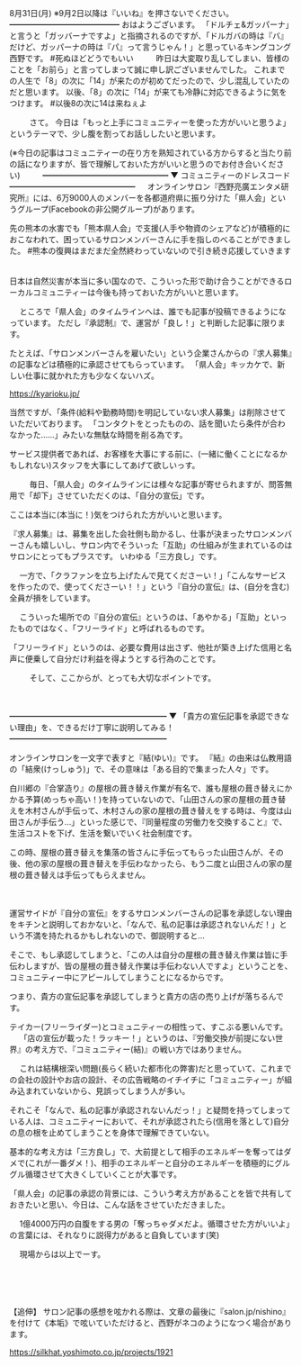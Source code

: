 8月31日(月) ※9月2日以降は『いいね』を押さないでください。
━━━━━━━━━━━━━━
おはようございます。
「ドルチェ&ガッパーナ」と言うと「ガッバーナですよ」と指摘されるのですが、「ドルガバの時は『バ』だけど、ガッパーナの時は『パ』って言うじゃん！」と思っているキングコング西野です。
#死ぬほどどうでもいい
　
　
昨日は大変取り乱してしまい、皆様のことを「お前ら」と言ってしまって誠に申し訳ございませんでした。
これまでの人生で「8」の次に「14」が来たのが初めてだったので、少し混乱していたのだと思います。
以後、「8」の次に「14」が来ても冷静に対応できるように気をつけます。
#以後8の次に14は来ねぇよ

　
　
さて。
今日は「もっと上手にコミュニティーを使った方がいいと思うよ」というテーマで、少し腹を割ってお話ししたいと思います。

(※今日の記事はコミュニティーの在り方を熟知されている方からすると当たり前の話になりますが、皆で理解しておいた方がいいと思うのでお付き合いください)
　
　
━━━━━━━━━━━━━━━━
▼ コミュニティーのドレスコード
━━━━━━━━━━━━━━━━
　
オンラインサロン『西野亮廣エンタメ研究所』には、6万9000人のメンバーを各都道府県に振り分けた「県人会」というグループ(Facebookの非公開グループ)があります。

先の熊本の水害でも「熊本県人会」で支援(人手や物資のシェアなど)が積極的におこなわれて、困っているサロンメンバーさんに手を指しのべることができました。
#熊本の復興はまだまだ全然終わっていないので引き続き応援していきます
　

日本は自然災害が本当に多い国なので、こういった形で助け合うことができるローカルコミュニティーは今後も持っておいた方がいいと思います。

　
ところで「県人会」のタイムラインへは、誰でも記事が投稿できるようになっています。
ただし『承認制』で、運営が「良し！」と判断した記事に限ります。

たとえば、「サロンメンバーさんを雇いたい」という企業さんからの『求人募集』の記事などは積極的に承認させてもらっています。
「県人会」キッカケで、新しい仕事に就かれた方も少なくないハズ。

https://kyarioku.jp/

当然ですが、「条件(給料や勤務時間)を明記していない求人募集」は削除させていただいております。
「コンタクトをとったものの、話を聞いたら条件が合わなかった……」みたいな無駄な時間を削る為です。

サービス提供者であれば、お客様を大事にする前に、(一緒に働くことになるかもしれない)スタッフを大事にしてあげて欲しいっす。

　
　
毎日、「県人会」のタイムラインには様々な記事が寄せられますが、問答無用で「却下」させていただくのは、「自分の宣伝」です。

ここは本当に(本当に！)気をつけられた方がいいと思います。

『求人募集』は、募集を出した会社側も助かるし、仕事が決まったサロンメンバーさんも嬉しいし、サロン内でそういった「互助」の仕組みが生まれているのはサロンにとってもプラスです。
いわゆる「三方良し」です。

　
一方で、「クラファンを立ち上げたんで見てくださーい！」「こんなサービスを作ったので、使ってくださーい！！」という『自分の宣伝』は、(自分を含む)全員が損をしています。

　
こういった場所での『自分の宣伝』というのは、「あやかる」「互助」といったものではなく、「フリーライド」と呼ばれるものです。

「フリーライド」というのは、必要な費用は出さず、他社が築き上げた信用と名声に便乗して自分だけ利益を得ようとする行為のことです。

　
　
そして、ここからが、とっても大切なポイントです。

　

━━━━━━━━━━━━━━━━━━━━
▼ 「貴方の宣伝記事を承認できない理由」を、できるだけ丁寧に説明してみる！
━━━━━━━━━━━━━━━━━━━━

オンラインサロンを一文字で表すと『結(ゆい)』です。
『結』の由来は仏教用語の「結衆(けっしゅう)」で、その意味は「ある目的で集まった人々」です。

白川郷の『合掌造り』の屋根の葺き替え作業が有名で、誰も屋根の葺き替えにかかる予算(めっちゃ高い！)を持っていないので、「山田さんの家の屋根の葺き替えを木村さんが手伝って、木村さんの家の屋根の葺き替えをする時は、今度は山田さんが手伝う…」といった感じで、『同量程度の労働力を交換すること』で、生活コストを下げ、生活を繋いでいく社会制度です。

この時、屋根の葺き替えを集落の皆さんに手伝ってもらった山田さんが、その後、他の家の屋根の葺き替えを手伝わなかったら、もう二度と山田さんの家の屋根の葺き替えは手伝ってもらえません。

　

運営サイドが『自分の宣伝』をするサロンメンバーさんの記事を承認しない理由をキチンと説明しておかないと、「なんで、私の記事は承認されないんだ！」という不満を持たれるかもしれないので、御説明すると…

そこで、もし承認してしまうと、「この人は自分の屋根の葺き替え作業は皆に手伝わしますが、皆の屋根の葺き替え作業は手伝わない人ですよ」ということを、コミュニティー中にアピールしてしまうことになるからです。

つまり、貴方の宣伝記事を承認してしまうと貴方の店の売り上げが落ちるんです。

テイカー(フリーライダー)とコミュニティーの相性って、すこぶる悪いんです。
　
「店の宣伝が載った！ラッキー！」というのは、『労働交換が前提にない世界』の考え方で、『コミュニティー(結)』の戦い方ではありません。

　
これは結構根深い問題(長らく続いた都市化の弊害)だと思っていて、これまでの会社の設計やお店の設計、その広告戦略のイチイチに「コミュニティー」が組み込まれていないから、見誤ってしまう人が多い。

それこそ「なんで、私の記事が承認されないんだっ！」と疑問を持ってしまっている人は、コミュニティーにおいて、それが承認されたら(信用を落として)自分の息の根を止めてしまうことを身体で理解できていない。

基本的な考え方は「三方良し」で、大前提として相手のエネルギーを奪ってはダメで(これが一番ダメ！)、相手のエネルギーと自分のエネルギーを積極的にグルグル循環させて大きくしていくことが大事です。

「県人会」の記事の承認の背景には、こういう考え方があることを皆で共有しておきたいと思い、今日は、こんな話をさせていただきました。

　
1億4000万円の自腹をする男の「奪っちゃダメだよ。循環させた方がいいよ」の言葉には、それなりに説得力があると自負しています(笑)

　
現場からは以上でーす。

　
　　

　

【追伸】
サロン記事の感想を呟かれる際は、文章の最後に『salon.jp/nishino』を付けて《本垢》で呟いていただけると、西野がネコのようになつく場合があります。

https://silkhat.yoshimoto.co.jp/projects/1921
